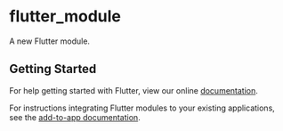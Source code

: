 # flutter_module

A new Flutter module.

## Getting Started

For help getting started with Flutter, view our online
[documentation](https://flutter.dev/).

For instructions integrating Flutter modules to your existing applications, see the [add-to-app documentation](https://flutter.dev/docs/development/add-to-app).
